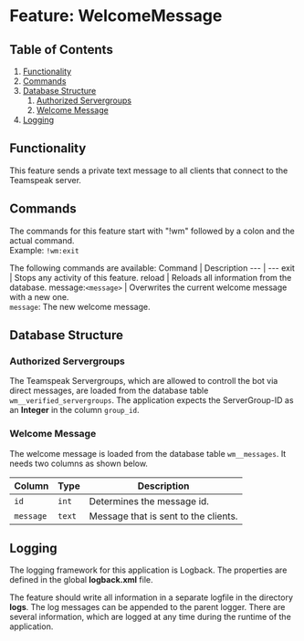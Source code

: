 # Feature: WelcomeMessage
## Table of Contents
1. [Functionality](#functionality)
1. [Commands](#commands)
1. [Database Structure](#database-structure)
   1. [Authorized Servergroups](#authorized-servergroups)
   1. [Welcome Message](#welcome-message)
1. [Logging](#logging)

## Functionality
This feature sends a private text message to all clients that connect to the Teamspeak server.

## Commands
The commands for this feature start with "!wm" followed by a colon and the actual command.  
Example: `!wm:exit`

The following commands are available:
Command | Description
--- | ---
exit | Stops any activity of this feature.
reload | Reloads all information from the database.
message:`<message>` | Overwrites the current welcome message with a new one.<br />`message`: The new welcome message.

## Database Structure
### Authorized Servergroups
The Teamspeak Servergroups, which are allowed to controll the bot via direct messages, are loaded from the database table `wm__verified_servergroups`. The application expects the ServerGroup-ID as an **Integer** in the column `group_id`.

### Welcome Message
The welcome message is loaded from the database table `wm__messages`. It needs two columns as shown below.

Column | Type | Description
--- | --- | ---
`id` | `int` | Determines the message id.
`message` | `text` | Message that is sent to the clients.

## Logging
The logging framework for this application is Logback. The properties are defined in the global **logback.xml** file.

The feature should write all information in a separate logfile in the directory **logs**. The log messages can be appended to the parent logger. There are several information, which are logged at any time during the runtime of the application.
